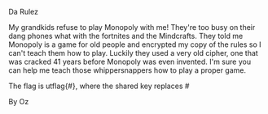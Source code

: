 Da Rulez

My grandkids refuse to play Monopoly with me! They're too busy on their dang phones what with the fortnites and the Mindcrafts. They told me Monopoly is a game for old people and encrypted my copy of the rules so I can't teach them how to play. Luckily they used a very old cipher, one that was cracked 41 years before Monopoly was even invented. I'm sure you can help me teach those whippersnappers how to play a proper game. 



The flag is utflag{#}, where the shared key replaces #

By Oz 
